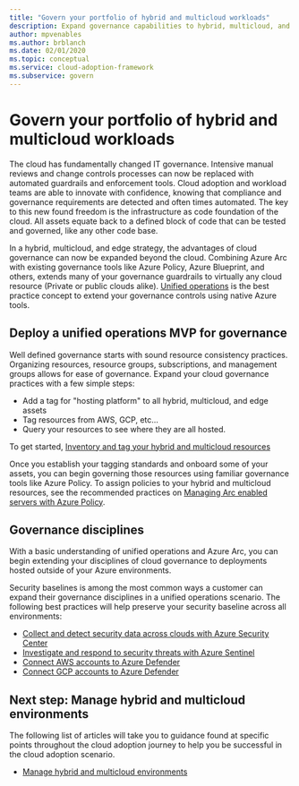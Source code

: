 ```yaml
---
title: "Govern your portfolio of hybrid and multicloud workloads"
description: Expand governance capabilities to hybrid, multicloud, and edge deployments
author: mpvenables
ms.author: brblanch
ms.date: 02/01/2020
ms.topic: conceptual
ms.service: cloud-adoption-framework
ms.subservice: govern
---
```


# Govern your portfolio of hybrid and multicloud workloads

The cloud has fundamentally changed IT governance. Intensive manual reviews and change controls processes can now be replaced with automated guardrails and enforcement tools. Cloud adoption and workload teams are able to innovate with confidence, knowing that compliance and governance requirements are detected and often times automated. The key to this new found freedom is the infrastructure as code foundation of the cloud. All assets equate back to a defined block of code that can be tested and governed, like any other code base.

In a hybrid, multicloud, and edge strategy, the advantages of cloud governance can now be expanded beyond the cloud. Combining Azure Arc with existing governance tools like Azure Policy, Azure Blueprint, and others, extends many of your governance guardrails to virtually any cloud resource (Private or public clouds alike). [Unified operations](./unified-operations.md) is the best practice concept to extend your governance controls using native Azure tools.

## Deploy a unified operations MVP for governance

Well defined governance starts with sound resource consistency practices. Organizing resources, resource groups, subscriptions, and management groups allows for ease of governance. Expand your cloud governance practices with a few simple steps:

- Add a tag for "hosting platform" to all hybrid, multicloud, and edge assets
- Tag resources from AWS, GCP, etc...
- Query your resources to see where they are all hosted.

To get started, [Inventory and tag your hybrid and multicloud resources](../../manage/unified-operations/server/best-practices/arc-inventory-tagging.md)

Once you establish your tagging standards and onboard some of your assets, you can begin governing those resources using familiar governance tools like Azure Policy. To assign policies to your hybrid and multicloud resources, see the recommended practices on [Managing Arc enabled servers with Azure Policy](../../manage/unified-operations/server/best-practices/arc-policies-mma.md).

## Governance disciplines

With a basic understanding of unified operations and Azure Arc, you can begin extending your disciplines of cloud governance to deployments hosted outside of your Azure environments.

Security baselines is among the most common ways a customer can expand their governance disciplines in a unified operations scenario. The following best practices will help preserve your security baseline across all environments:

- [Collect and detect security data across clouds with Azure Security Center](https://docs.microsoft.com/azure/security-center/quickstart-onboard-machines)
- [Investigate and respond to security threats with Azure Sentinel](https://docs.microsoft.com/azure/sentinel/tutorial-investigate-cases)
- [Connect AWS accounts to Azure Defender](https://docs.microsoft.com/azure/security-center/quickstart-onboard-aws)
- [Connect GCP accounts to Azure Defender](https://docs.microsoft.com/azure/security-center/quickstart-onboard-gcp)

## Next step: Manage hybrid and multicloud environments

The following list of articles will take you to guidance found at specific points throughout the cloud adoption journey to help you be successful in the cloud adoption scenario.

- [Manage hybrid and multicloud environments](./manage.md)
